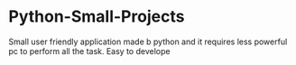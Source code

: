 # Python-Small-Projects
Small user friendly application made b python and it  requires less powerful pc to perform all the task. Easy to develope
